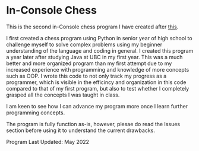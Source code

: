 # In-Console Chess

This is the second in-Console chess program I have created after [this](https://github.com/RajveerSodhi/Class-12-Chess).

I first created a chess program using Python in senior year of high school to challenge myself to solve complex problems using my beginner understanding of the language and coding in general. I created this program a year later after studying Java at UBC in my first year. This was a much better and more organized program than my first attempt due to my increased experience with programming and knowledge of more concepts such as OOP. I wrote this code to not only track my progress as a programmer, which is visible in the efficincy and organization in this code compared to that of my first program, but also to test whether I completely grasped all the concepts I was taught in class.

I am keen to see how I can advance my program more once I learn further programming concepts.

The program is fully function as-is, however, plesae do read the Issues section before using it to understand the current drawbacks.

Program Last Updated: May 2022
